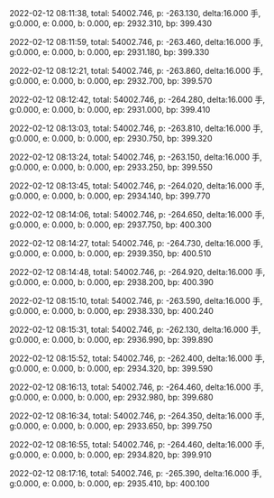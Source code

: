 2022-02-12 08:11:38, total: 54002.746, p: -263.130, delta:16.000 手, g:0.000, e: 0.000, b: 0.000, ep: 2932.310, bp: 399.430

2022-02-12 08:11:59, total: 54002.746, p: -263.460, delta:16.000 手, g:0.000, e: 0.000, b: 0.000, ep: 2931.180, bp: 399.330

2022-02-12 08:12:21, total: 54002.746, p: -263.860, delta:16.000 手, g:0.000, e: 0.000, b: 0.000, ep: 2932.700, bp: 399.570

2022-02-12 08:12:42, total: 54002.746, p: -264.280, delta:16.000 手, g:0.000, e: 0.000, b: 0.000, ep: 2931.000, bp: 399.410

2022-02-12 08:13:03, total: 54002.746, p: -263.810, delta:16.000 手, g:0.000, e: 0.000, b: 0.000, ep: 2930.750, bp: 399.320

2022-02-12 08:13:24, total: 54002.746, p: -263.150, delta:16.000 手, g:0.000, e: 0.000, b: 0.000, ep: 2933.250, bp: 399.550

2022-02-12 08:13:45, total: 54002.746, p: -264.020, delta:16.000 手, g:0.000, e: 0.000, b: 0.000, ep: 2934.140, bp: 399.770

2022-02-12 08:14:06, total: 54002.746, p: -264.650, delta:16.000 手, g:0.000, e: 0.000, b: 0.000, ep: 2937.750, bp: 400.300

2022-02-12 08:14:27, total: 54002.746, p: -264.730, delta:16.000 手, g:0.000, e: 0.000, b: 0.000, ep: 2939.350, bp: 400.510

2022-02-12 08:14:48, total: 54002.746, p: -264.920, delta:16.000 手, g:0.000, e: 0.000, b: 0.000, ep: 2938.200, bp: 400.390

2022-02-12 08:15:10, total: 54002.746, p: -263.590, delta:16.000 手, g:0.000, e: 0.000, b: 0.000, ep: 2938.330, bp: 400.240

2022-02-12 08:15:31, total: 54002.746, p: -262.130, delta:16.000 手, g:0.000, e: 0.000, b: 0.000, ep: 2936.990, bp: 399.890

2022-02-12 08:15:52, total: 54002.746, p: -262.400, delta:16.000 手, g:0.000, e: 0.000, b: 0.000, ep: 2934.320, bp: 399.590

2022-02-12 08:16:13, total: 54002.746, p: -264.460, delta:16.000 手, g:0.000, e: 0.000, b: 0.000, ep: 2932.980, bp: 399.680

2022-02-12 08:16:34, total: 54002.746, p: -264.350, delta:16.000 手, g:0.000, e: 0.000, b: 0.000, ep: 2933.650, bp: 399.750

2022-02-12 08:16:55, total: 54002.746, p: -264.460, delta:16.000 手, g:0.000, e: 0.000, b: 0.000, ep: 2934.820, bp: 399.910

2022-02-12 08:17:16, total: 54002.746, p: -265.390, delta:16.000 手, g:0.000, e: 0.000, b: 0.000, ep: 2935.410, bp: 400.100
